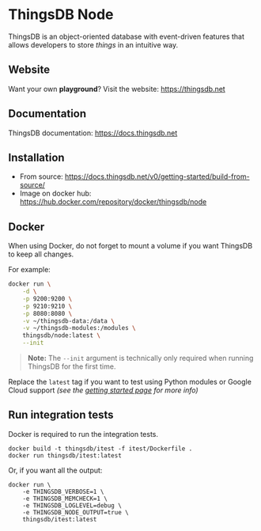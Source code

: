 # ThingsDB Node

ThingsDB is an object-oriented database with event-driven features that allows
developers to store *things* in an intuitive way.

## Website

Want your own **playground**? Visit the website: https://thingsdb.net

## Documentation

ThingsDB documentation: https://docs.thingsdb.net

## Installation

- From source: https://docs.thingsdb.net/v0/getting-started/build-from-source/
- Image on docker hub: https://hub.docker.com/repository/docker/thingsdb/node

## Docker

When using Docker, do not forget to mount a volume
if you want ThingsDB to keep all changes.

For example:

```bash
docker run \
    -d \
    -p 9200:9200 \
    -p 9210:9210 \
    -p 8080:8080 \
    -v ~/thingsdb-data:/data \
    -v ~/thingsdb-modules:/modules \
    thingsdb/node:latest \
    --init
```

> **Note:** The `--init` argument is technically only required when running ThingsDB for the first time.

Replace the `latest` tag if you want to test using Python modules or Google Cloud support *(see the [getting started page](https://docs.thingsdb.net/v0/getting-started/) for more info)*

## Run integration tests

Docker is required to run the integration tests.

```
docker build -t thingsdb/itest -f itest/Dockerfile .
docker run thingsdb/itest:latest
```

Or, if you want all the output:

```
docker run \
    -e THINGSDB_VERBOSE=1 \
    -e THINGSDB_MEMCHECK=1 \
    -e THINGSDB_LOGLEVEL=debug \
    -e THINGSDB_NODE_OUTPUT=true \
    thingsdb/itest:latest
```